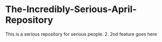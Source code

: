 # The-Incredibly-Serious-April-Repository
This is a serious repository for serious people.
2. 2nd feature goes here